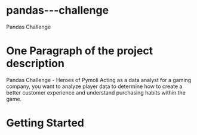 # pandas---challenge
Pandas Challenge

# One Paragraph of the project description

Pandas Challenge - Heroes of Pymoli
Acting as a data analyst for a gaming company, you want to analyze player data to determine how to create a better customer experience and understand purchasing habits within the game.

# Getting Started

